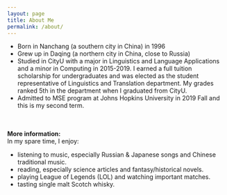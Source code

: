 ```yaml
---
layout: page
title: About Me
permalink: /about/
---
```

- Born in Nanchang (a southern city in China) in 1996<br>
- Grew up in Daqing (a northern city in China, close to Russia)<br>
- Studied in CityU with a major in Linguistics and Language Applications and a minor in Computing in 2015-2019. 
I earned a full tuition scholarship for undergraduates and was elected as the student representative of Linguistics and Translation department. 
My grades ranked 5th in the department when I graduated from CityU.<br>
- Admitted to MSE program at Johns Hopkins University in 2019 Fall and this is my second term. 

<br><br>
<strong>More information:</strong><br>
In my spare time, I enjoy:<br>
- listening to music, especially Russian & Japanese songs and Chinese traditional music.<br>
- reading, especially science articles and fantasy/historical novels. <br>
- playing League of Legends (LOL) and watching important matches.<br>
- tasting single malt Scotch whisky.
<br>

